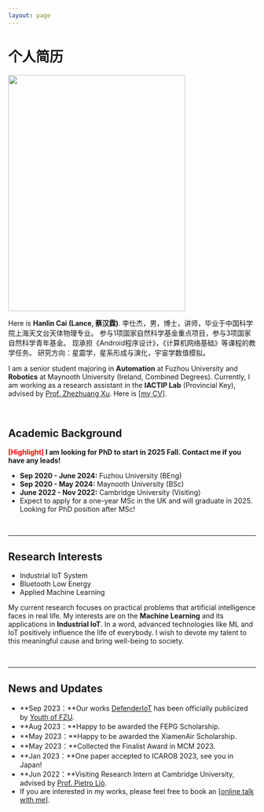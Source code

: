 ```yaml
---
layout: page
---
```


# 个人简历

<img src="https://newborn668.github.io/imageslishijie.jpg" class="floatpic" width="360" height="480">

Here is **Hanlin Cai (Lance, 蔡汉霖)**.
李仕杰，男，博士，讲师，毕业于中国科学院上海天文台天体物理专业。
参与1项国家自然科学基金重点项目，参与3项国家自然科学青年基金。
现承担《Android程序设计》，《计算机网络基础》等课程的教学任务。
研究方向：星震学，星系形成与演化，宇宙学数值模拟。

I am a senior student majoring in **Automation** at Fuzhou University and **Robotics** at Maynooth University (Ireland, Combined Degrees). Currently, I am working as a research assistant in the **IACTIP Lab** (Provincial Key), advised by [Prof. Zhezhuang Xu](https://www.researchgate.net/profile/Zhezhuang-Xu). Here is [[my CV](https://caihanlin.com/file/CV-HanlinCAI.pdf)].

<br>

## Academic Background

**<font color='red'>[Highlight]</font> I am looking for PhD to start in 2025 Fall. Contact me if you have any leads!**

- **Sep 2020 - June 2024:** Fuzhou University (BEng)
- **Sep 2020 - May 2024:** Maynooth University (BSc)
- **June 2022 - Nov 2022:** Cambridge University (Visiting)
- Expect to apply for a one-year MSc in the UK and will graduate in 2025. Looking for PhD position after MSc!

<br>

---

## Research Interests

- Industrial IoT System
- Bluetooth Low Energy
- Applied Machine Learning

My current research focuses on practical problems that artificial intelligence faces in real life. My interests are on the **Machine Learning** and its applications in **Industrial IoT**. In a word, advanced technologies like ML and IoT positively influence the life of everybody.  I wish to devote my talent to this meaningful cause and bring well-being to society.

<br>

---

## News and Updates

- **Sep 2023：**Our works [DefenderIoT](https://fzuiot.site/) has been officially publicized by [Youth of FZU](https://mp.weixin.qq.com/s/MF2NJQtEHsVwsm8Ym-l7Gg).
- **Aug 2023：**Happy to be awarded the FEPG Scholarship.
- **May 2023：**Happy to be awarded the XiamenAir Scholarship.
- **May 2023：**Collected the Finalist Award in MCM 2023.
- **Jan 2023：**One paper accepted to ICAROB 2023, see you in Japan!
- **Jun 2022：**Visiting Research Intern at Cambridge University, advised by [Prof. Pietro Liò](https://www.cl.cam.ac.uk/~pl219/ ).
- If you are interested in my works, please feel free to book an [[online talk with me](https://calendly.com/lancecai/meet-with-lance)].
